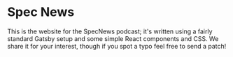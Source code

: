# Spec News

This is the website for the SpecNews podcast; it's written using a fairly standard Gatsby setup and some simple React components and CSS. We share it for your interest, though if you spot a typo feel free to send a patch!
